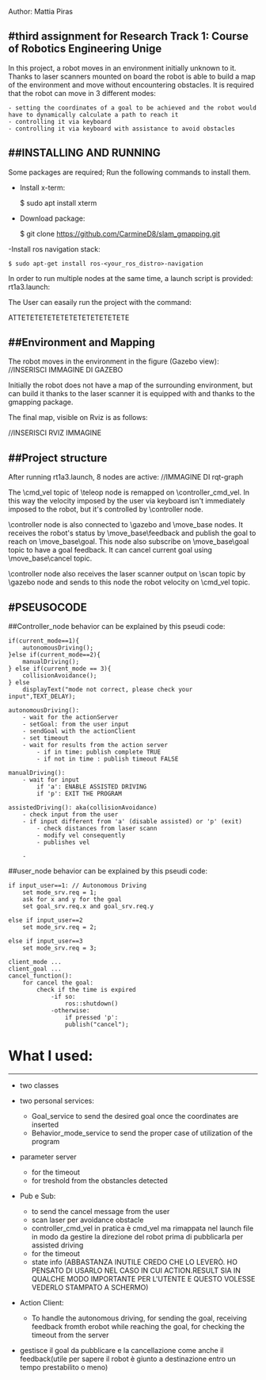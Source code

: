 Author: Mattia Piras

#third assignment for Research Track 1: Course of Robotics Engineering Unige  
---------------------------------------------------------------------------------------------------------

In this project, a robot moves in an environment initially unknown to it. Thanks to laser scanners mounted on board the robot is able to build a map of the environment and move without encountering obstacles. It is required that the robot can move in 3 different modes:

    - setting the coordinates of a goal to be achieved and the robot would have to dynamically calculate a path to reach it
    - controlling it via keyboard
    - controlling it via keyboard with assistance to avoid obstacles
    
##INSTALLING AND RUNNING
---------------------------------------------------------------------------------------------------------
Some packages are required; Run the following commands to install them.

- Install x-term:

	$ sudo apt install xterm
	
- Download package:

	$ git clone https://github.com/CarmineD8/slam_gmapping.git
	
-Install ros navigation stack:

	$ sudo apt-get install ros-<your_ros_distro>-navigation

In order to run multiple nodes at the same time, a launch script is provided: rt1a3.launch:

<launch>
  
  <!-- For terminal (human) reading -->
  <env name="ROSCONSOLE_FORMAT" value="${message}"/>
  
  <!-- Essential parameters -->
  <param name="rt1a3_action_timeout" type="double" value="60.0"/>
  <param name="rt1a3_brake_threshold" type="double" value="1.0"/>

  <!-- Essential Nodes -->
  <node name="final_ui" pkg="final_assignment"
    type="final_ui" required="false" output="screen" launch-prefix="xterm -e"/>
  

  <node name="final_controller" pkg="final_assignment" output="screen" launch-prefix="xterm -e"
    type="final_controller"  />
</launch>

The User can easaily run the project with the command:

ATTETETETETETETETETETETETETE

##Environment and Mapping
-----------------------------------------------------------------------------------------------------

The robot moves in the environment in the figure (Gazebo view):
//INSERISCI IMMAGINE DI GAZEBO

Initially the robot does not have a map of the surrounding environment, but can build it thanks to the laser scanner it is equipped with and thanks to the gmapping package. 

The final map, visible on Rviz is as follows:

//INSERISCI RVIZ IMMAGINE

##Project structure
------------------------------------------------------------------------------------------------------

After running rt1a3.launch, 8 nodes are active:
//IMMAGINE DI rqt-graph

The \cmd_vel topic of \teleop node is remapped on \controller_cmd_vel. In this way the velocity imposed by the user via keyboard isn't immediately imposed to the robot, but it's controlled by \controller node.

\controller node is also connected to \gazebo and \move_base nodes. It receives the robot's status by \move_base\feedback and publish the goal to reach on \move_base\goal. This node also subscribe on \move_base\goal topic to have a goal feedback. It can cancel current goal using \move_base\cancel topic.

\controller node also receives the laser scanner output on \scan topic by \gazebo node and sends to this node the robot velocity on \cmd_vel topic.


#PSEUSOCODE
----------------------------------------------------------------------------------------------------------

##Controller_node behavior can be explained by this pseudi code:

	if(current_mode==1){
  		autonomousDriving();
  	}else if(current_mode==2){
  		manualDriving();
  	} else if(current_mode == 3){
  		collisionAvoidance();
  	} else 
  		displayText("mode not correct, please check your input",TEXT_DELAY);

	autonomousDriving():
		- wait for the actionServer 
		- setGoal: from the user input
		- sendGoal with the actionClient
		- set timeout
		- wait for results from the action server
			- if in time: publish complete TRUE
			- if not in time : publish timeout FALSE
		
	manualDriving():
		- wait for input
			if 'a': ENABLE ASSISTED DRIVING
			if 'p': EXIT THE PROGRAM
			
	assistedDriving(): aka(collisionAvoidance)
		- check input from the user
		- if input different from 'a' (disable assisted) or 'p' (exit)
			- check distances from laser scann
			- modify vel consequently
			- publishes vel 
			
		-
		
##user_node behavior can be explained by this pseudi code:

	if input_user==1: // Autonomous Driving
		set mode_srv.req = 1;
		ask for x and y for the goal
		set goal_srv.req.x and goal_srv.req.y 
		
	else if input_user==2
		set mode_srv.req = 2;
	
	else if input_user==3
		set mode_srv.req = 3;
		
	client_mode ...
	client_goal ...
	cancel_function(): 
		for cancel the goal:
			check if the time is expired
			    -if so:
			    	ros::shutdown()
			    -otherwise:
			    	if pressed 'p':
			    	publish("cancel");

# What I used:
-----------------------------------------------------------------------------------------------------
 - two classes
 - two personal services:
  	- Goal_service to send the desired goal once the coordinates are inserted
  	- Behavior_mode_service to send the proper case of utilization of the program
  
 - parameter server
   
   	  - for the timeout
   	  - for treshold from the obstancles detected
   
 - Pub e Sub:
 
 	  - to send the cancel message from the user
	  - scan laser per avoidance obstacle
	  - controller_cmd_vel in pratica è cmd_vel ma rimappata nel launch file in modo da gestire la direzione del robot prima di pubblicarla per assisted driving
	  - for the timeout
	  - state info (ABBASTANZA INUTILE CREDO CHE LO LEVERÒ. HO PENSATO DI USARLO NEL CASO IN CUI ACTION.RESULT SIA IN QUALCHE MODO IMPORTANTE PER L'UTENTE E QUESTO VOLESSE VEDERLO STAMPATO A SCHERMO)
 
 - Action Client:
 
 	- To handle the autonomous driving, for sending the goal, receiving feedback fromth erobot while reaching the goal, for checking the timeout from the server
  - gestisce il goal da pubblicare e la cancellazione come anche il feedback(utile per sapere il robot è giunto a destinazione entro un tempo prestabilito o meno)
